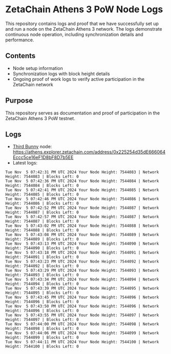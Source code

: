 # ZetaChain Athens 3 PoW Node Logs
This repository contains logs and proof that we have successfully set up and run a node on the ZetaChain Athens 3 network. The logs demonstrate continuous node operation, including synchronization details and performance.

## Contents
- Node setup information
- Synchronization logs with block height details
- Ongoing proof of work logs to verify active participation in the ZetaChain network

## Purpose
This repository serves as documentation and proof of participation in the ZetaChain Athens 3 PoW testnet.

## Logs

- [Third Bunny](https://thirdbunny.xyz/) node: https://athens.explorer.zetachain.com/address/0x225254d35dE666064Eccc5ce16eF1D8bF8D7b5EE
- Latest logs:
```
Tue Nov  5 07:42:31 PM UTC 2024 Your Node Height: 7544083 | Network Height: 7544083 | Blocks Left: 0
Tue Nov  5 07:42:36 PM UTC 2024 Your Node Height: 7544084 | Network Height: 7544084 | Blocks Left: 0
Tue Nov  5 07:42:41 PM UTC 2024 Your Node Height: 7544085 | Network Height: 7544085 | Blocks Left: 0
Tue Nov  5 07:42:46 PM UTC 2024 Your Node Height: 7544086 | Network Height: 7544086 | Blocks Left: 0
Tue Nov  5 07:42:52 PM UTC 2024 Your Node Height: 7544087 | Network Height: 7544087 | Blocks Left: 0
Tue Nov  5 07:42:57 PM UTC 2024 Your Node Height: 7544087 | Network Height: 7544087 | Blocks Left: 0
Tue Nov  5 07:43:02 PM UTC 2024 Your Node Height: 7544088 | Network Height: 7544088 | Blocks Left: 0
Tue Nov  5 07:43:08 PM UTC 2024 Your Node Height: 7544089 | Network Height: 7544089 | Blocks Left: 0
Tue Nov  5 07:43:13 PM UTC 2024 Your Node Height: 7544090 | Network Height: 7544090 | Blocks Left: 0
Tue Nov  5 07:43:18 PM UTC 2024 Your Node Height: 7544091 | Network Height: 7544091 | Blocks Left: 0
Tue Nov  5 07:43:23 PM UTC 2024 Your Node Height: 7544092 | Network Height: 7544092 | Blocks Left: 0
Tue Nov  5 07:43:29 PM UTC 2024 Your Node Height: 7544093 | Network Height: 7544093 | Blocks Left: 0
Tue Nov  5 07:43:34 PM UTC 2024 Your Node Height: 7544094 | Network Height: 7544094 | Blocks Left: 0
Tue Nov  5 07:43:39 PM UTC 2024 Your Node Height: 7544095 | Network Height: 7544095 | Blocks Left: 0
Tue Nov  5 07:43:45 PM UTC 2024 Your Node Height: 7544096 | Network Height: 7544096 | Blocks Left: 0
Tue Nov  5 07:43:50 PM UTC 2024 Your Node Height: 7544096 | Network Height: 7544096 | Blocks Left: 0
Tue Nov  5 07:43:55 PM UTC 2024 Your Node Height: 7544097 | Network Height: 7544097 | Blocks Left: 0
Tue Nov  5 07:44:00 PM UTC 2024 Your Node Height: 7544098 | Network Height: 7544098 | Blocks Left: 0
Tue Nov  5 07:44:06 PM UTC 2024 Your Node Height: 7544099 | Network Height: 7544099 | Blocks Left: 0
Tue Nov  5 07:44:11 PM UTC 2024 Your Node Height: 7544100 | Network Height: 7544100 | Blocks Left: 0
```
